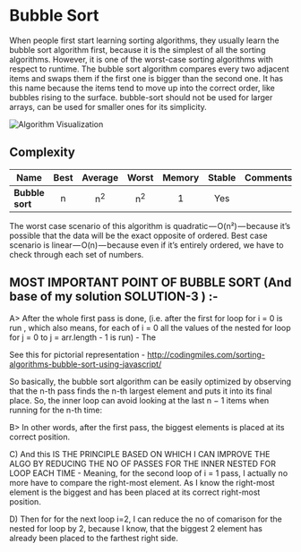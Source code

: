 # Bubble Sort

When people first start learning sorting algorithms, they usually learn the bubble sort algorithm first, because it is the simplest of all the sorting algorithms. However, it is one of the worst-case sorting algorithms with respect to runtime. The bubble sort algorithm compares every two adjacent items and swaps them if the first one is bigger than the second one. It has this name because the items tend to move up into the correct order, like bubbles rising to the surface.
bubble-sort should not be used for larger arrays, can be used for smaller ones for its simplicity.

![Algorithm Visualization](https://upload.wikimedia.org/wikipedia/commons/c/c8/Bubble-sort-example-300px.gif)

## Complexity

| Name                  | Best            | Average             | Worst               | Memory    | Stable    | Comments  |
| --------------------- | :-------------: | :-----------------: | :-----------------: | :-------: | :-------: | :-------- |
| **Bubble sort**       | n               | n<sup>2</sup>       | n<sup>2</sup>       | 1         | Yes       |           |

The worst case scenario of this algorithm is quadratic — O(n²) — because it’s possible that the data will be the exact opposite of ordered. Best case scenario is linear — O(n) — because even if it’s entirely ordered, we have to check through each set of numbers.

## MOST IMPORTANT POINT OF BUBBLE SORT (And base of my solution SOLUTION-3 ) :-

A> After the whole first pass is done, (i.e. after the first for loop for i = 0 is run , which also means, for each of i = 0 all the values of the nested for loop for j = 0 to j = arr.length - 1 is run) - The

See this for pictorial representation - http://codingmiles.com/sorting-algorithms-bubble-sort-using-javascript/

So basically, the bubble sort algorithm can be easily optimized by observing that the n-th pass finds the n-th largest element and puts it into its final place. So, the inner loop can avoid looking at the last n − 1 items when running for the n-th time:

B> In other words, after the first pass, the biggest elements is placed at its correct position.

C) And this IS THE PRINCIPLE BASED ON WHICH I CAN IMPROVE THE ALGO BY REDUCING THE NO OF PASSES FOR THE INNER NESTED FOR LOOP EACH TIME - Meaning, for the second loop of i = 1 pass, I actually no more have to compare the right-most element. As I know the right-most element is the biggest and has been placed at its correct right-most position.

D) Then for for the next loop i=2, I can reduce the no of comarison for the nested for loop by 2, because I know, that the biggest 2 element has already been placed to the farthest right side.
